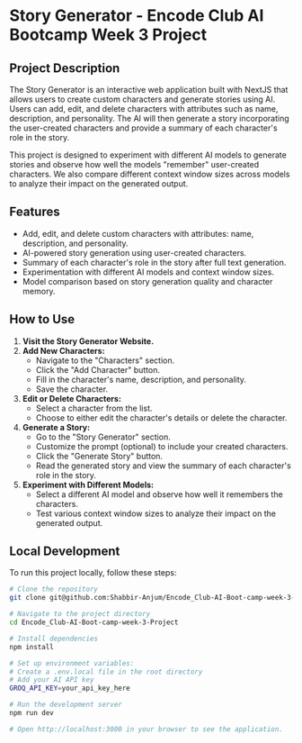 # Story Generator - Encode Club AI Bootcamp Week 3 Project

## Project Description
The Story Generator is an interactive web application built with NextJS that allows users to create custom characters and generate stories using AI. Users can add, edit, and delete characters with attributes such as name, description, and personality. The AI will then generate a story incorporating the user-created characters and provide a summary of each character's role in the story.

This project is designed to experiment with different AI models to generate stories and observe how well the models "remember" user-created characters. We also compare different context window sizes across models to analyze their impact on the generated output.

## Features
- Add, edit, and delete custom characters with attributes: name, description, and personality.
- AI-powered story generation using user-created characters.
- Summary of each character's role in the story after full text generation.
- Experimentation with different AI models and context window sizes.
- Model comparison based on story generation quality and character memory.

## How to Use
1. **Visit the Story Generator Website.**
2. **Add New Characters:**
   - Navigate to the "Characters" section.
   - Click the "Add Character" button.
   - Fill in the character's name, description, and personality.
   - Save the character.
3. **Edit or Delete Characters:**
   - Select a character from the list.
   - Choose to either edit the character's details or delete the character.
4. **Generate a Story:**
   - Go to the "Story Generator" section.
   - Customize the prompt (optional) to include your created characters.
   - Click the "Generate Story" button.
   - Read the generated story and view the summary of each character's role in the story.
5. **Experiment with Different Models:**
   - Select a different AI model and observe how well it remembers the characters.
   - Test various context window sizes to analyze their impact on the generated output.

## Local Development
To run this project locally, follow these steps:

```bash
# Clone the repository
git clone git@github.com:Shabbir-Anjum/Encode_Club-AI-Boot-camp-week-3-Project.git

# Navigate to the project directory
cd Encode_Club-AI-Boot-camp-week-3-Project

# Install dependencies
npm install

# Set up environment variables:
# Create a .env.local file in the root directory
# Add your AI API key
GROQ_API_KEY=your_api_key_here

# Run the development server
npm run dev

# Open http://localhost:3000 in your browser to see the application.
